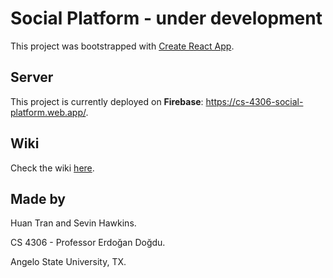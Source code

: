 # Social Platform - under development

This project was bootstrapped with [Create React App](https://github.com/facebook/create-react-app).

## Server

This project is currently deployed on **Firebase**: https://cs-4306-social-platform.web.app/.

## Wiki

Check the wiki [here](https://github.com/huan161299/cs_4306_social_platform/wiki).

## Made by

Huan Tran and Sevin Hawkins.

CS 4306 - Professor Erdoğan Doğdu.

Angelo State University, TX.
